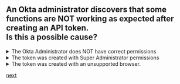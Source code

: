 ## An Okta administrator discovers that some functions are NOT working as expected after creating an API token.<br>Is this a possible cause?

<details>
  <summary>The Okta Administrator does NOT have correct permissions</summary>
<p>
  Yes
</p>
</details>


<details>
  <summary>The token was created with Super Administrator permissions</summary>
<p>
  No
</p>
</details>

<details>
  <summary>The token was created with an unsupported browser.</summary>
<p>
  No
</p>
</details>



[next]()
